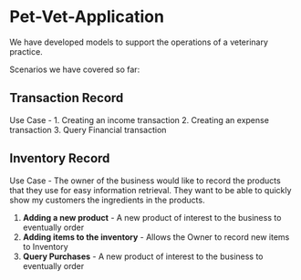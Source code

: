 # Pet-Vet-Application
We have developed models to support the operations of a veterinary practice.

Scenarios we have covered so far:

<h2>Transaction Record</h2>
Use Case - 
1. Creating an income transaction
2. Creating an expense transaction
3. Query Financial transaction

<h2>Inventory Record</h2>
Use Case - The owner of the business would like to record the products that they use for easy information retrieval. They want to be able to quickly show my customers the ingredients in the products. 

1. <b>Adding a new product</b> - A new product of interest to the business to eventually order
2. <b>Adding items to the inventory</b> - Allows the Owner to record new items to Inventory
3. <b>Query Purchases</b> - A new product of interest to the business to eventually order
